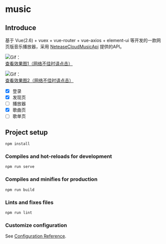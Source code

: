# music

## Introduce

基于 Vue(2.6) + vuex + vue-router + vue-axios + element-ui
等开发的一款网页版音乐播放器，采用 [NeteaseCloudMusicApi](https://github.com/Binaryify/NeteaseCloudMusicApi) 提供的API。

![Gif：](src/assets/gif1.gif)  
[查看效果图1（网络不佳时请点击）](https://img.nanvon.cn/2021-1122-22:03:48:243.gif)

![Gif：](src/assets/gif2.gif)  
[查看效果图2（网络不佳时请点击）](https://img.nanvon.cn/2021-1124-16:37:34:089.gif)

- [x] 登录
- [x] 发现页
- [ ] 播放器
- [x] 歌曲页
- [ ] 歌单页

## Project setup

```
npm install
```

### Compiles and hot-reloads for development

```
npm run serve
```

### Compiles and minifies for production

```
npm run build
```

### Lints and fixes files

```
npm run lint
```

### Customize configuration

See [Configuration Reference](https://cli.vuejs.org/config/).
